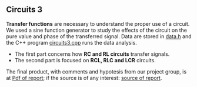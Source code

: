 
## Circuits 3

**Transfer functions** are necessary to understand the proper use of a circuit. We used a sine function generator to study the effects of the circuit on the pure value and phase of the transferred signal. Data are stored in [data.h](/Circuits-3/data.h) and the C++ program [circuits3.cpp](/Circuits-3/circuits3.cpp) runs the data analysis.

- The first part concerns how **RC and RL circuits** transfer signals.
- The second part is focused on **RCL, RLC and LCR** circuits.

The final product, with comments and hypotesis from our project group, is at [Pdf of report](/Circuits-3/circuits3_report.pdf); if the source is of any interest: [source of report](/Circuits-3/circuits3_report.tex).
